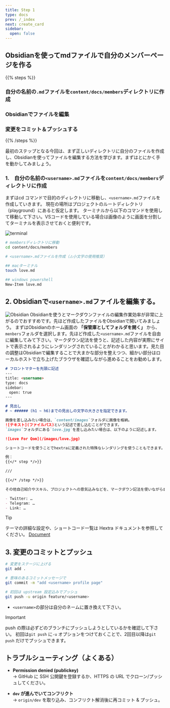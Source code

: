 ```yaml
---
title: Step 1
type: docs
prev: /_index
next: create_card
sidebar:
  open: false
---
```


## Obsidianを使ってmdファイルで自分のメンバーページを作る


{{% steps %}}

### 自分の名前の`.md`ファイルを`content/docs/members`ディレクトリに作成

### Obsidianでファイルを編集

### 変更をコミット＆プッシュする

{{% /steps %}}

最初のステップとなる今回は、まず正しいディレクトリに自分のファイルを作成し、Obsidianを使ってファイルを編集する方法を学びます。まずはとにかく手を動かしてみましょう。

### 1.　自分の名前の`<username>.md`ファイルを`content/docs/members`ディレクトリに作成
まずはcd コマンドで目的のディレクトリに移動し、`<username>.md`ファイルを作成していきます。
現在の場所はプロジェクトのルートディレクトリ（playground）にあると仮定します。
ターミナルから以下のコマンドを使用して移動して下さい。VSコードを使用している場合は画像のように画面を分割してターミナルを表示させておくと便利です。

![terminal](/images/terminal.jpg)

```bash
# membersディレクトリに移動
cd content/docs/members

# <username>.mdファイルを作成（⚠️小文字の使用推奨）

## macターミナル
touch love.md

## windows powershell
New-Item love.md

```

## 2. Obsidianで`<username>.md`ファイルを編集する。
![Obsidian](/images/obsidian.jpg)
Obsidianを使うとマークダウンファイルの編集作業効率が非常に上がるのでおすすめです。先ほど作成したファイルをObsidianで開いてみましょう。
まずはObsidianのホーム画面の **「保管庫としてフォルダを開く」** から、`menbers`フォルダを選択します。先ほど作成した`<username>.md`ファイルを自由に編集してみて下さい。マークダウン記法を使うと、記述した内容が実際にサイトで表示されるようにレンダリングされていることがわかると思います。見た目の調整はObsidianで編集することで大まかな部分を整えつつ、細かい部分はローカルホストで立ち上げたブラウザを確認しながら進めることをお勧めします。

```md {filename="members/<username>.md"}
# フロントマターを先頭に記述
---
title: <username> 
type: docs 
sidebar:   
　open: true 
---  

# 見出し
# ~ ###### (h1 ~ h6)までの見出しの文字の大きさを指定できます。

画像を差し込みたい場合は、`content/images`フォルダに画像を格納。
![テキスト](ファイルパス)という記述で差し込むことができます。
`images`フォルダにある`love.jpg`を差し込みたい場合は、以下のように記述します。

![Love For Qom](/images/love.jpg)

ショートコードを使うことでhextraに定義された特殊なレンダリングを使うこともできます。

例：
{{</* step */>}}

///

{{</* /step */>}}

その他自己紹介やスキル、プロジェクトへの意気込みなどを、マークダウン記法を使いながら自由に書いてください。

- Twitter: … 
- Telegram: … 
- Link: …
```

> [!tip]
> テーマの詳細な設定や、ショートコード一覧は Hextra ドキュメントを参照してください。 [Document](https://imfing.github.io/hextra/docs/guide/configuration/?utm_source=chatgpt.com)



## 3.  変更のコミットとプッシュ

```bash
# 変更をステージに上げる
git add .  

# 意味のあるコミットメッセージで 
git commit -m "add <username> profile page"  

# 初回は upstream 設定込みでプッシュ 
git push -u origin feature/<username>
```
- `<username>`の部分は自分のネームに置き換えて下さい。
> [!important]
> push の際は必ずどのブランチにプッシュしようとしているかを確認して下さい。
> 初回は`git push` に`-u` オプションをつけておくことで、2回目以降は`git push` だけでプッシュできます。

## トラブルシューティング（よくある）

- **Permission denied (publickey)**  
    → GitHub に SSH 公開鍵を登録するか、HTTPS の URL でクローン/プッシュしてください。
    
- **`dev` が進んでいてコンフリクト**  
    →  `origin/dev` を取り込み、コンフリクト解消後に再コミット & プッシュ。